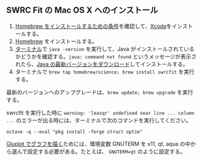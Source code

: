 ## SWRC Fit の Mac OS X へのインストール

1. [Homebrew をインストールするための条件](https://github.com/Homebrew/homebrew/blob/master/share/doc/homebrew/Installation.md#requirements)を確認して、[Xcode](https://itunes.apple.com/jp/app/xcode/id497799835)をインストールする。
2. [Homebrew](http://brew.sh/index_ja.html) をインストールする。
3. [ターミナル](https://ja.wikipedia.org/wiki/%E3%82%BF%E3%83%BC%E3%83%9F%E3%83%8A%E3%83%AB_(Mac))で `java -version` を実行して、Java がインストールされているかどうかを確認する。`java: command not found` というメッセージが表示されたら、[Java の最新バージョンをダウンロード](https://www.java.com/download/)してインストールする。
4. ターミナルで `brew tap homebrew/science; brew install swrcfit` を実行する。

最新のバージョンへのアップグレードは、`brew update; brew upgrade` を実行する。

swrcfit を実行した時に `warning: 'leasqr' undefined near line ... column ...` のエラーが出る時には、ターミナルで次のコマンドを実行してください。

```
octave -q --eval "pkg install -forge struct optim"
```

[Gluplot でグラフを描く](graph.md)ためには、環境変数 GNUTERM を x11, qt, aqua の中から選んで設定する必要がある。たとえば、 `GNUTERM=qt` のように設定する。
